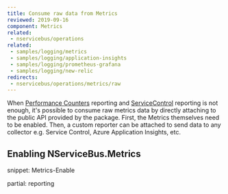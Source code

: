 ```yaml
---
title: Consume raw data from Metrics
reviewed: 2019-09-16
component: Metrics
related:
 - nservicebus/operations
related:
 - samples/logging/metrics
 - samples/logging/application-insights
 - samples/logging/prometheus-grafana
 - samples/logging/new-relic
redirects:
 - nservicebus/operations/metrics/raw
---
```


When [Performance Counters](./performance-counters.md) reporting and [ServiceControl](./install-plugin.md) reporting is not enough, it's possible to consume raw metrics data by directly attaching to the public API provided by the package. First, the Metrics themselves need to be enabled. Then, a custom reporter can be attached to send data to any collector e.g. Service Control, Azure Application Insights, etc.

## Enabling NServiceBus.Metrics

snippet: Metrics-Enable

partial: reporting
